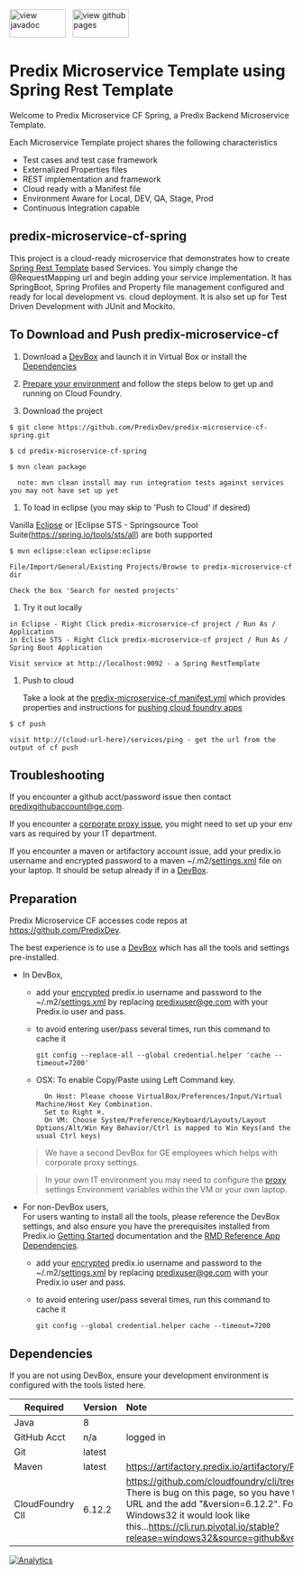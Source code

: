 <a href="http://predixdev.github.io/predix-microservice-cf-spring/javadocs/index.html" target="_blank" >
	<img height="50px" width="100px" src="images/javadoc.png" alt="view javadoc"></a>
&nbsp;
<a href="http://predixdev.github.io/predix-microservice-cf-spring" target="_blank">
	<img height="50px" width="100px" src="images/pages.jpg" alt="view github pages">
</a>

Predix Microservice Template using Spring Rest Template
==============

Welcome to Predix Microservice CF Spring, a Predix Backend Microservice Template.  

Each Microservice Template project shares the following characteristics
* Test cases and test case framework 
* Externalized Properties files
* REST implementation and framework
* Cloud ready with a Manifest file
* Environment Aware for Local, DEV, QA, Stage, Prod
* Continuous Integration capable

## predix-microservice-cf-spring

This project is a cloud-ready microservice that demonstrates how to create [Spring Rest Template](https://spring.io/guides/gs/consuming-rest/) based Services.  You simply change the @RequestMapping url and begin adding your service implementation.  It has SpringBoot, Spring Profiles and Property file management configured and ready for local development vs. cloud deployment.  It is also set up for Test Driven Development with JUnit and Mockito.

## To Download and Push predix-microservice-cf

1. Download a [DevBox](https://www.predix.io/catalog/other-resources/devbox.html) and launch it in Virtual Box or install the [Dependencies](#dependencies)

1. [Prepare your environment](#preparation) and follow the steps below to get up and running on Cloud Foundry.   

1. Download the project  
  ```
  $ git clone https://github.com/PredixDev/predix-microservice-cf-spring.git  
  
  $ cd predix-microservice-cf-spring
  
  $ mvn clean package  
  
    note: mvn clean install may run integration tests against services you may not have set up yet
  ```
1. To load in eclipse (you may skip to 'Push to Cloud' if desired)  
  
  Vanilla [Eclipse](https://www.eclipse.org/downloads) or [Eclipse STS - Springsource Tool Suite(https://spring.io/tools/sts/all) are both supported
  ```
  $ mvn eclipse:clean eclipse:eclipse  
  
  File/Import/General/Existing Projects/Browse to predix-microservice-cf dir  
  
  Check the box 'Search for nested projects'  
  ```
1. Try it out locally  
  ```
  in Eclipse - Right Click predix-microservice-cf project / Run As / Application 
  in Eclise STS - Right Click predix-microservice-cf project / Run As / Spring Boot Application 
  
  Visit service at http://localhost:9092 - a Spring RestTemplate  
  
  ```
1. Push to cloud  

    Take a look at the [predix-microservice-cf manifest.yml](manifest.yml) which provides properties and instructions for [pushing cloud foundry apps](https://docs.cloudfoundry.org/devguide/deploy-apps/manifest.html)
  ```
  $ cf push  
  
  visit http://(cloud-url-here)/services/ping - get the url from the output of cf push  
  ```

## Troubleshooting
If you encounter a github acct/password issue then contact predixgithubaccount@ge.com.  

If you encounter a [corporate proxy issue](https://github.com/PredixDev/predix-rmd-ref-app/blob/master/docs/proxy.md#proxy), you might need to set up your env vars as required by your IT department.

If you encounter a maven or artifactory account issue, add your predix.io username and encrypted password to a maven ~/.m2/[settings.xml](docs/settings.xml) file on your laptop.  It should be setup already if in a [DevBox](https://www.predix.io/catalog/other-resources/devbox.html).

## Preparation
Predix Microservice CF accesses code repos at https://github.com/PredixDev.

The best experience is to use a [DevBox](https://www.predix.io/catalog/other-resources/devbox.html) which has all the tools and settings pre-installed.  
* In DevBox,  
	* add your <a href="https://maven.apache.org/guides/mini/guide-encryption.html">encrypted</a> predix.io username and password to the ~/.m2/<a href="https://github.com/PredixDev/predix-rmd-ref-app/blob/master/docs/settings.xml">settings.xml</a>
by replacing predixuser@ge.com with your Predix.io user and pass.

	* to avoid entering user/pass several times, run this command to cache it
	  ```
	  git config --replace-all --global credential.helper 'cache --timeout=7200'
	  ``` 
	* OSX: To enable Copy/Paste using Left Command key.  
	  ```
	    On Host: Please choose VirtualBox/Preferences/Input/Virtual Machine/Host Key Combination.  
	    Set to Right ⌘.  
	    On VM: Choose System/Preference/Keyboard/Layouts/Layout Options/Alt/Win Key Behavior/Ctrl is mapped to Win Keys(and the usual Ctrl keys)
	  ```
  
  >We have a second DevBox for GE employees which helps with corporate proxy settings.  

  >In your own IT environment you may need to configure the [proxy](docs/proxy.md) settings Environment variables within the VM or your own laptop.

* For non-DevBox users,  
	For users wanting to install all the tools, please reference the DevBox settings, and also ensure you have the prerequisites installed from Predix.io [Getting Started](https://www.predix.io/docs/?b=#Uva9INX3) documentation and the [RMD Reference App Dependencies](https://github.com/PredixDev/predix-rmd-ref-app#dependencies).  

	* add your <a href="https://maven.apache.org/guides/mini/guide-encryption.html">encrypted</a> predix.io username and password to the ~/.m2/<a href="https://github.com/PredixDev/predix-rmd-ref-app/blob/master/docs/settings.xml">settings.xml</a>
by replacing predixuser@ge.com with your Predix.io user and pass.

  	* to avoid entering user/pass several times, run this command to cache it
	  ```
	  git config --global credential.helper cache --timeout=7200
	  ```

## Dependencies
If you are not using DevBox, ensure your development environment is configured with the tools listed here.

|Required | Version | Note |
| ------------- | :----- | :----- |
| Java | 8 | |
| GitHub Acct | n/a | logged in |
| Git | latest | |
| Maven | latest | https://artifactory.predix.io/artifactory/PREDIX-EXT |
| CloudFoundry ClI | 6.12.2 | https://github.com/cloudfoundry/cli/tree/v6.12.2#downloads.  There is bug on this page, so you have to manually get the URL and the add "&version=6.12.2".  For example for Windows32 it would look like this...https://cli.run.pivotal.io/stable?release=windows32&source=github&version=6.12.2 |

[![Analytics](https://ga-beacon.appspot.com/UA-82773213-1/predix-microservice-cf-spring/readme?pixel)](https://github.com/PredixDev)
